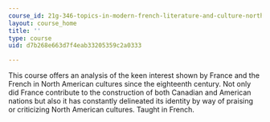 ```yaml
---
course_id: 21g-346-topics-in-modern-french-literature-and-culture-north-america-through-french-eyes-spring-2014
layout: course_home
title: ''
type: course
uid: d7b268e663d7f4eab33205359c2a0333

---
```

This course offers an analysis of the keen interest shown by France and the French in North American cultures since the eighteenth century. Not only did France contribute to the construction of both Canadian and American nations but also it has constantly delineated its identity by way of praising or criticizing North American cultures. Taught in French.
